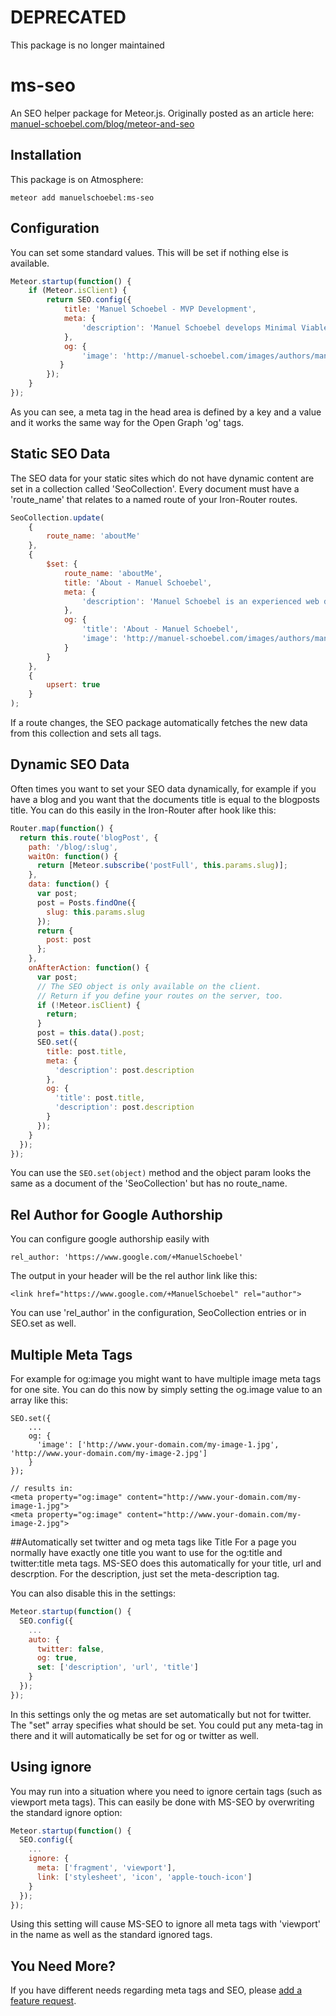# DEPRECATED
This package is no longer maintained



ms-seo
======

An SEO helper package for Meteor.js. Originally posted as an article here: [manuel-schoebel.com/blog/meteor-and-seo](http://www.manuel-schoebel.com/blog/meteor-and-seo "Meteor.js and SEO")

Installation
----
This package is on Atmosphere:

    meteor add manuelschoebel:ms-seo

Configuration
----
You can set some standard values. This will be set if nothing else is available.

```js
Meteor.startup(function() {
    if (Meteor.isClient) {
        return SEO.config({
            title: 'Manuel Schoebel - MVP Development',
            meta: {
                'description': 'Manuel Schoebel develops Minimal Viable Producs (MVP) for Startups'
            },
            og: {
                'image': 'http://manuel-schoebel.com/images/authors/manuel-schoebel.jpg' 
           }
        });
    }
});
```
    
As you can see, a meta tag in the head area is defined by a key and a value and it works the same way for the Open Graph 'og' tags.

Static SEO Data
----
The SEO data for your static sites which do not have dynamic content are set in a collection called 'SeoCollection'. Every document must have a 'route_name' that relates to a named route of your Iron-Router routes.

```js
SeoCollection.update(
    {
        route_name: 'aboutMe'
    },
    {
        $set: {
            route_name: 'aboutMe',
            title: 'About - Manuel Schoebel',
            meta: {
                'description': 'Manuel Schoebel is an experienced web developer and startup founder. He develops but also consults startups about internet topics.'
            },
            og: {
                'title': 'About - Manuel Schoebel',
                'image': 'http://manuel-schoebel.com/images/authors/manuel-schoebel.jpg'
            }
        }
    },
    {
        upsert: true
    }
);
```    

If a route changes, the SEO package automatically fetches the new data from this collection and sets all tags.

Dynamic SEO Data
----
Often times you want to set your SEO data dynamically, for example if you have a blog and you want that the documents title is equal to the blogposts title. You can do this easily in the Iron-Router after hook like this:

```js
Router.map(function() {
  return this.route('blogPost', {
    path: '/blog/:slug',
    waitOn: function() {
      return [Meteor.subscribe('postFull', this.params.slug)];
    },
    data: function() {
      var post;
      post = Posts.findOne({
        slug: this.params.slug
      });
      return {
        post: post
      };
    },
    onAfterAction: function() {
      var post;
      // The SEO object is only available on the client.
      // Return if you define your routes on the server, too.
      if (!Meteor.isClient) {
        return;
      }
      post = this.data().post;
      SEO.set({
        title: post.title,
        meta: {
          'description': post.description
        },
        og: {
          'title': post.title,
          'description': post.description
        }
      });
    }
  });
});
```

You can use the `SEO.set(object)` method and the object param looks the same as a document of the 'SeoCollection' but has no route_name.

Rel Author for Google Authorship
----
You can configure google authorship easily with

    rel_author: 'https://www.google.com/+ManuelSchoebel'

The output in your header will be the rel author link like this:

    <link href="https://www.google.com/+ManuelSchoebel" rel="author">

You can use 'rel_author' in the configuration, SeoCollection entries or in SEO.set as well.

## Multiple Meta Tags
For example for og:image you might want to have multiple image meta tags for one site. You can do this now by simply setting the og.image value to an array like this:

    SEO.set({
        ...
        og: {
          'image': ['http://www.your-domain.com/my-image-1.jpg', 'http://www.your-domain.com/my-image-2.jpg']
        }
    });

    // results in:
    <meta property="og:image" content="http://www.your-domain.com/my-image-1.jpg">
    <meta property="og:image" content="http://www.your-domain.com/my-image-2.jpg">

##Automatically set twitter and og meta tags like Title
For a page you normally have exactly one title you want to use for the og:title and twitter:title meta tags. MS-SEO does this automatically for your title, url and descrption. For the description, just set the meta-description tag.

You can also disable this in the settings:

```js
Meteor.startup(function() {
  SEO.config({
    ...
    auto: {
      twitter: false,
      og: true,
      set: ['description', 'url', 'title']
    }
  });
});
```

In this settings only the og metas are set automatically but not for twitter. The "set" array specifies what should be set. You could put any meta-tag in there and it will automatically be set for og or twitter as well.

## Using ignore
You may run into a situation where you need to ignore certain tags (such as viewport meta tags). This can easily be done with MS-SEO by overwriting the standard ignore option:

```js
Meteor.startup(function() {
  SEO.config({
    ...
    ignore: {
      meta: ['fragment', 'viewport'],
      link: ['stylesheet', 'icon', 'apple-touch-icon']
    }
  });
});
```

Using this setting will cause MS-SEO to ignore all meta tags with 'viewport' in the name as well as the standard ignored tags.

You Need More?
----
If you have different needs regarding meta tags and SEO, please [add a feature request](https://github.com/DerMambo/ms-seo/issues).
